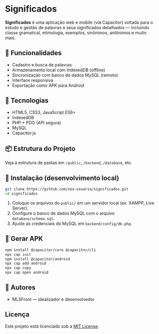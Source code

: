 # Significados

**Significados** é uma aplicação web e mobile (via Capacitor) voltada para o estudo e gestão de palavras e seus significados detalhados — incluindo classe gramatical, etimologia, exemplos, sinônimos, antônimos e muito mais.

## 🚀 Funcionalidades

- Cadastro e busca de palavras
- Armazenamento local com IndexedDB (offline)
- Sincronização com banco de dados MySQL (remoto)
- Interface responsiva
- Exportação como APK para Android

## 🧱 Tecnologias

- HTML5, CSS3, JavaScript ES6+
- IndexedDB
- PHP + PDO (API segura)
- MySQL
- Capacitor.js

## 📦 Estrutura do Projeto

Veja a estrutura de pastas em `/public`, `/backend`, `/database`, etc.

## 📲 Instalação (desenvolvimento local)

```bash
git clone https://github.com/seu-usuario/significados.git
cd significados
```

1. Coloque os arquivos do `public/` em um servidor local (ex: XAMPP, Live Server).
2. Configure o banco de dados MySQL com o arquivo `database/schema.sql`.
3. Ajuste as credenciais do MySQL em `backend/config/db.php`.

## 📱 Gerar APK

```bash
npm install @capacitor/core @capacitor/cli
npx cap init
npm install @capacitor/android
npx cap add android
npx cap copy
npx cap open android
```

## 📌 Autores

* MLSFront — idealizador e desenvolvedor

## Licença

Este projeto está licenciado sob a [MIT License](LICENSE).